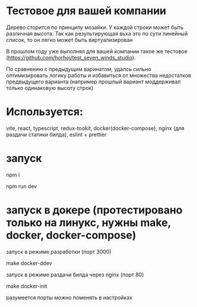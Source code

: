 # Тестовое для вашей компании

Дерево сторится по принципу мозайки. У каждой строки может быть различная высота. Так как результирующая вьха это по сути линейный список, то он легко может быть виртуализирован

В прошлом году уже выполнял для вашей компании такое же тестовое (https://github.com/horhoj/test_seven_winds_studio). 

По сравнению с предыдущим варинатом, удалсь сильно оптимизировать логику работы и избавиться от множества недостатков предвыдущего варианта (например прошлый вариант моддерживал только одинаковую высоту строк)

# Используется: 

vite, react, typescript, redux-tookit, docker(docker-compose), nginx (для раздачи статики билда), eslint + prettier

# запуск

npm i

npm run dev

# запуск в докере (протестировано только на линукс, нужны make, docker, docker-compose)

запуск в режиме разработки (порт 3000)

make docker-ddev

запуск в режиме раздачи билда через nginx (порт 80)

make docker-init


разумеется порты можно поменять в настройках
